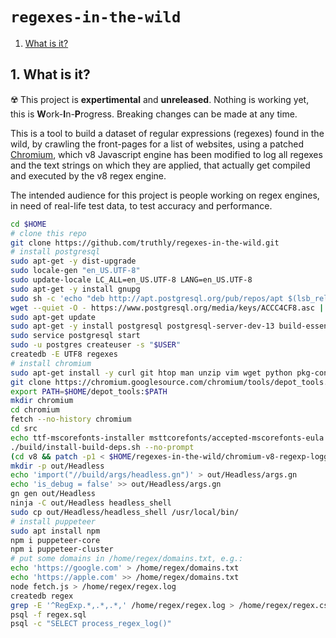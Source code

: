 <h1 id="top"><code>regexes-in-the-wild</code></h1>

1. [What is it?](#what-is-it)

<h2 id="about">1. What is it?</h2>

☢️ This project is **expertimental** and **unreleased**. Nothing is working yet, this is **W**ork-**I**n-**P**rogress. Breaking changes can be made at any time.

This is a tool to build a dataset of regular expressions (regexes) found in the wild,
by crawling the front-pages for a list of websites, using a patched [Chromium],
which v8 Javascript engine has been modified to log all regexes and the text
strings on which they are applied, that actually get compiled and executed by the v8 regex engine.

The intended audience for this project is people working on regex engines,
in need of real-life test data, to test accuracy and performance.

[Chromium]: https://www.chromium.org/

```sh
cd $HOME
# clone this repo
git clone https://github.com/truthly/regexes-in-the-wild.git
# install postgresql
sudo apt-get -y dist-upgrade
sudo locale-gen "en_US.UTF-8"
sudo update-locale LC_ALL=en_US.UTF-8 LANG=en_US.UTF-8
sudo apt-get -y install gnupg
sudo sh -c 'echo "deb http://apt.postgresql.org/pub/repos/apt $(lsb_release -cs)-pgdg main" > /etc/apt/sources.list.d/pgdg.list'
wget --quiet -O - https://www.postgresql.org/media/keys/ACCC4CF8.asc | sudo apt-key add -
sudo apt-get update
sudo apt-get -y install postgresql postgresql-server-dev-13 build-essential
sudo service postgresql start
sudo -u postgres createuser -s "$USER"
createdb -E UTF8 regexes
# install chromium
sudo apt-get install -y curl git htop man unzip vim wget python pkg-config
git clone https://chromium.googlesource.com/chromium/tools/depot_tools.git
export PATH=$HOME/depot_tools:$PATH
mkdir chromium
cd chromium
fetch --no-history chromium
cd src
echo ttf-mscorefonts-installer msttcorefonts/accepted-mscorefonts-eula select true | sudo debconf-set-selections
./build/install-build-deps.sh --no-prompt
(cd v8 && patch -p1 < $HOME/regexes-in-the-wild/chromium-v8-regexp-logger.patch)
mkdir -p out/Headless
echo 'import("//build/args/headless.gn")' > out/Headless/args.gn
echo 'is_debug = false' >> out/Headless/args.gn
gn gen out/Headless
ninja -C out/Headless headless_shell
sudo cp out/Headless/headless_shell /usr/local/bin/
# install puppeteer
sudo apt install npm
npm i puppeteer-core
npm i puppeteer-cluster
# put some domains in /home/regex/domains.txt, e.g.:
echo 'https://google.com' > /home/regex/domains.txt
echo 'https://apple.com' >> /home/regex/domains.txt
node fetch.js > /home/regex/regex.log
createdb regex
grep -E '^RegExp.*,.*,.*,' /home/regex/regex.log > /home/regex/regex.csv
psql -f regex.sql
psql -c "SELECT process_regex_log()"




